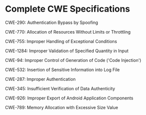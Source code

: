 

# Complete CWE Specifications

CWE-290: Authentication Bypass by Spoofing

CWE-770: Allocation of Resources Without Limits or Throttling

CWE-755: Improper Handling of Exceptional Conditions

CWE-1284: Improper Validation of Specified Quantity in Input

CWE-94: Improper Control of Generation of Code ('Code Injection')

CWE-532: Insertion of Sensitive Information into Log File

CWE-287: Improper Authentication

CWE-345: Insufficient Verification of Data Authenticity

CWE-926: Improper Export of Android Application Components

CWE-789: Memory Allocation with Excessive Size Value